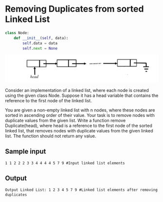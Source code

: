 # Removing Duplicates from sorted Linked List

```python
class Node:
    def __init__(self, data):
        self.data = data
        self.next = None
```





![Screenshot from 2023-12-08 09-40-19.png](Problem2.assets/Llnk2I4D7ueUvAJ.png)

Consider an implementation of a linked list, where each node is created using the given class Node. Suppose it has a head variable that contains the reference to the first node of the linked list.

You are given a non-empty linked list with n nodes, where these nodes are sorted in ascending order of their value. Your task is to remove nodes with duplicate values from the given list.
Write a function remove Duplicate(head), where head is a reference to the first node of the sorted linked list, that removes nodes with duplicate values from the given linked list. The function should not return any value.



## Sample input

```
1 1 2 2 2 3 3 4 4 4 4 5 7 9 #Input linked list elements
```

## Output
``` 
Output Linked List: 1 2 3 4 5 7 9 #Linked list elements after removing duplicates
```

